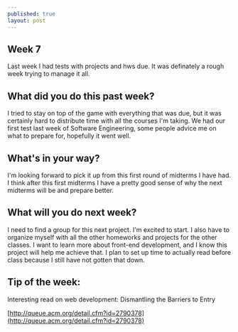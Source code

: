 ```yaml
---
published: true
layout: post
---
```

## Week 7


Last week I had tests with projects and hws due. 
It was definately a rough week trying to manage it all. 


## What did you do this past week?
I tried to stay on top of the game with everything that was due, but it was certainly hard to distribute time with all the courses I'm taking. We had our first test last week of Software Engineering, some people advice me on what to prepare for, hopefully it went well.

## What's in your way?
I'm looking forward to pick it up from this first round of midterms I have had. I think after this first midterms I have a pretty good sense of why the next midterms will be and prepare better.


## What will you do next week?
I need to find a group for this next project. I'm excited to start. I also have  to organize myself with all the other homeworks and projects for the other classes. I want to learn more about front-end development, and I know this project will help me achieve that. I plan to set up time to actually read before class because I still have not gotten that down. 


## Tip of the week:
Interesting read on web development:
Dismantling the Barriers to Entry

[http://queue.acm.org/detail.cfm?id=2790378](http://queue.acm.org/detail.cfm?id=2790378)

